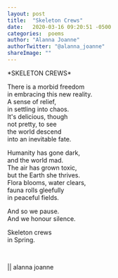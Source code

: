 ```yaml
---
layout: post
title:  "Skeleton Crews"
date:   2020-03-16 09:20:51 -0500
categories:  poems
author: "Alanna Joanne" 
authorTwitter: "@alanna_joanne"
shareImage: ""
---
```



<div class="poem">
<p>
*SKELETON CREWS*
<br>
</p>  
<P>
There is a morbid freedom
<br>
in embracing this new reality.
<br>
A sense of relief,
<br>
in settling into chaos.
<br>
It's delicious, though
<br>
not pretty, to see
<br>
the world descend
<br>
into an inevitable fate.
</P>

<p>
Humanity has gone dark,
<br>
and the world mad.
<br>
The air has grown toxic,
<br>
but the Earth she thrives.
<br>
Flora blooms, water clears,
<br>
fauna rolls gleefully
<br>
in peaceful fields.
</p>

<p>
And so we pause.
<br>
And we honour silence.
</p>

<p>
Skeleton crews
<br>
in Spring.
</p>

<br>
<p>
|| alanna joanne
</p>
